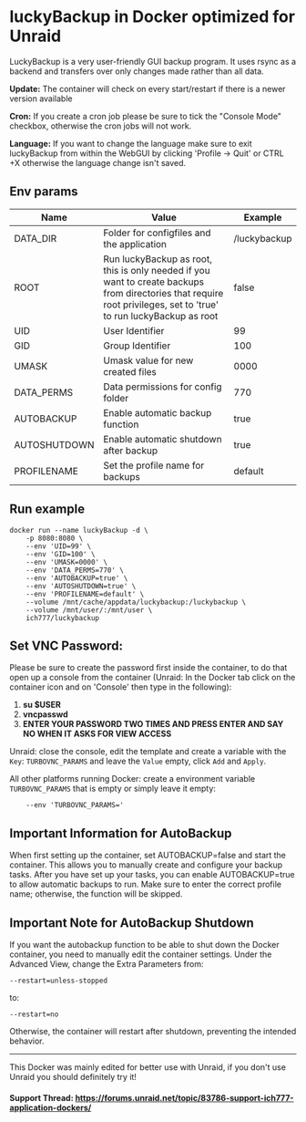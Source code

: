 # luckyBackup in Docker optimized for Unraid
LuckyBackup is a very user-friendly GUI backup program. It uses rsync as a backend and transfers over only changes made rather than all data.

**Update:** The container will check on every start/restart if there is a newer version available

**Cron:** If you create a cron job please be sure to tick the "Console Mode" checkbox, otherwise the cron jobs will not work.

**Language:** If you want to change the language make sure to exit luckyBackup from within the WebGUI by clicking 'Profile -> Quit' or CTRL +X otherwise the language change isn't saved.

## Env params
| Name | Value | Example |
| --- | --- | --- |
| DATA_DIR | Folder for configfiles and the application | /luckybackup |
| ROOT | Run luckyBackup as root, this is only needed if you want to create backups from directories that require root privileges, set to 'true' to run luckyBackup as root | false |
| UID | User Identifier | 99 |
| GID | Group Identifier | 100 |
| UMASK | Umask value for new created files | 0000 |
| DATA_PERMS | Data permissions for config folder | 770 |
| AUTOBACKUP | Enable automatic backup function | true |
| AUTOSHUTDOWN | Enable automatic shutdown after backup | true |
| PROFILENAME | Set the profile name for backups | default |

## Run example
```
docker run --name luckyBackup -d \
	-p 8080:8080 \
	--env 'UID=99' \
	--env 'GID=100' \
	--env 'UMASK=0000' \
	--env 'DATA_PERMS=770' \
	--env 'AUTOBACKUP=true' \
	--env 'AUTOSHUTDOWN=true' \
	--env 'PROFILENAME=default' \
	--volume /mnt/cache/appdata/luckybackup:/luckybackup \
	--volume /mnt/user/:/mnt/user \
	ich777/luckybackup
```

## Set VNC Password:
 Please be sure to create the password first inside the container, to do that open up a console from the container (Unraid: In the Docker tab click on the container icon and on 'Console' then type in the following):

1) **su $USER**
2) **vncpasswd**
3) **ENTER YOUR PASSWORD TWO TIMES AND PRESS ENTER AND SAY NO WHEN IT ASKS FOR VIEW ACCESS**

Unraid: close the console, edit the template and create a variable with the `Key`: `TURBOVNC_PARAMS` and leave the `Value` empty, click `Add` and `Apply`.

All other platforms running Docker: create a environment variable `TURBOVNC_PARAMS` that is empty or simply leave it empty:
```
    --env 'TURBOVNC_PARAMS='
```

## Important Information for AutoBackup

 When first setting up the container, set AUTOBACKUP=false and start the container. This allows you to manually create and configure your backup tasks. After you have set up your tasks, you can enable AUTOBACKUP=true to allow automatic backups to run. Make sure to enter the correct profile name; otherwise, the function will be skipped.

## Important Note for AutoBackup Shutdown

 If you want the autobackup function to be able to shut down the Docker container, you need to manually edit the container settings. Under the Advanced View, change the Extra Parameters from:
```
--restart=unless-stopped
```
to:
```
--restart=no
```

Otherwise, the container will restart after shutdown, preventing the intended behavior.

---

This Docker was mainly edited for better use with Unraid, if you don't use Unraid you should definitely try it!
 
#### Support Thread: https://forums.unraid.net/topic/83786-support-ich777-application-dockers/
